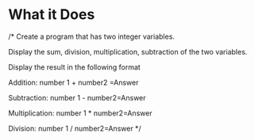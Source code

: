 # What it Does
/*
Create a program that has two integer variables.

Display the sum, division, multiplication, subtraction  of the two variables.

Display the result in the following format

Addition: number 1 + number2 =Answer

Subtraction: number 1 - number2=Answer

Multiplication:  number 1 * number2=Answer

Division: number 1 / number2=Answer
*/